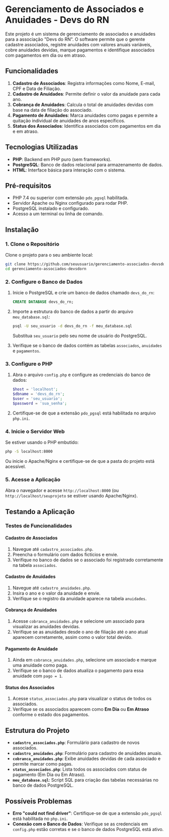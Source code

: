 # Gerenciamento de Associados e Anuidades - Devs do RN

Este projeto é um sistema de gerenciamento de associados e anuidades para a associação "Devs do RN". O software permite que o gerente cadastre associados, registre anuidades com valores anuais variáveis, cobre anuidades devidas, marque pagamentos e identifique associados com pagamentos em dia ou em atraso.

## Funcionalidades

1. **Cadastro de Associados**: Registra informações como Nome, E-mail, CPF e Data de Filiação.
2. **Cadastro de Anuidades**: Permite definir o valor da anuidade para cada ano.
3. **Cobrança de Anuidades**: Calcula o total de anuidades devidas com base na data de filiação do associado.
4. **Pagamento de Anuidades**: Marca anuidades como pagas e permite a quitação individual de anuidades de anos específicos.
5. **Status dos Associados**: Identifica associados com pagamentos em dia e em atraso.

## Tecnologias Utilizadas

- **PHP**: Backend em PHP puro (sem frameworks).
- **PostgreSQL**: Banco de dados relacional para armazenamento de dados.
- **HTML**: Interface básica para interação com o sistema.

## Pré-requisitos

- PHP 7.4 ou superior com extensão `pdo_pgsql` habilitada.
- Servidor Apache ou Nginx configurado para rodar PHP.
- PostgreSQL instalado e configurado.
- Acesso a um terminal ou linha de comando.

## Instalação

### 1. Clone o Repositório

Clone o projeto para o seu ambiente local:
```bash
git clone https://github.com/seuusuario/gerenciamento-associados-devsdorn.git
cd gerenciamento-associados-devsdorn
```

### 2. Configure o Banco de Dados

1. Inicie o PostgreSQL e crie um banco de dados chamado `devs_do_rn`:
   ```sql
   CREATE DATABASE devs_do_rn;
   ```

2. Importe a estrutura do banco de dados a partir do arquivo `meu_database.sql`:
   ```bash
   psql -U seu_usuario -d devs_do_rn -f meu_database.sql
   ```
   Substitua `seu_usuario` pelo seu nome de usuário do PostgreSQL.

3. Verifique se o banco de dados contém as tabelas `associados`, `anuidades` e `pagamentos`.

### 3. Configure o PHP

1. Abra o arquivo `config.php` e configure as credenciais do banco de dados:
   ```php
   $host = 'localhost';
   $dbname = 'devs_do_rn';
   $user = 'seu_usuario';
   $password = 'sua_senha';
   ```
2. Certifique-se de que a extensão `pdo_pgsql` está habilitada no arquivo `php.ini`.

### 4. Inicie o Servidor Web

Se estiver usando o PHP embutido:
```bash
php -S localhost:8000
```
Ou inicie o Apache/Nginx e certifique-se de que a pasta do projeto está acessível.

### 5. Acesse a Aplicação

Abra o navegador e acesse `http://localhost:8000` (ou `http://localhost/seuprojeto` se estiver usando Apache/Nginx).

## Testando a Aplicação

### Testes de Funcionalidades

#### Cadastro de Associados

1. Navegue até `cadastro_associados.php`.
2. Preencha o formulário com dados fictícios e envie.
3. Verifique no banco de dados se o associado foi registrado corretamente na tabela `associados`.

#### Cadastro de Anuidades

1. Navegue até `cadastro_anuidades.php`.
2. Insira o ano e o valor da anuidade e envie.
3. Verifique se o registro da anuidade aparece na tabela `anuidades`.

#### Cobrança de Anuidades

1. Acesse `cobranca_anuidades.php` e selecione um associado para visualizar as anuidades devidas.
2. Verifique se as anuidades desde o ano de filiação até o ano atual aparecem corretamente, assim como o valor total devido.

#### Pagamento de Anuidade

1. Ainda em `cobranca_anuidades.php`, selecione um associado e marque uma anuidade como paga.
2. Verifique se o banco de dados atualiza o pagamento para essa anuidade com `pago = 1`.

#### Status dos Associados

1. Acesse `status_associados.php` para visualizar o status de todos os associados.
2. Verifique se os associados aparecem como **Em Dia** ou **Em Atraso** conforme o estado dos pagamentos.

## Estrutura do Projeto

- **`cadastro_associados.php`**: Formulário para cadastro de novos associados.
- **`cadastro_anuidades.php`**: Formulário para cadastro de anuidades anuais.
- **`cobranca_anuidades.php`**: Exibe anuidades devidas de cada associado e permite marcar como pagas.
- **`status_associados.php`**: Lista todos os associados com status de pagamento (Em Dia ou Em Atraso).
- **`meu_database.sql`**: Script SQL para criação das tabelas necessárias no banco de dados PostgreSQL.

## Possíveis Problemas

- **Erro "could not find driver"**: Certifique-se de que a extensão `pdo_pgsql` está habilitada no `php.ini`.
- **Conexão com o Banco de Dados**: Verifique se as credenciais em `config.php` estão corretas e se o banco de dados PostgreSQL está ativo.


